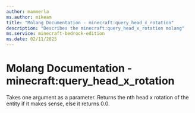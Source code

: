 ```yaml
---
author: mammerla
ms.author: mikeam
title: "Molang Documentation - minecraft:query_head_x_rotation"
description: "Describes the minecraft:query_head_x_rotation molang"
ms.service: minecraft-bedrock-edition
ms.date: 02/11/2025 
---
```


# Molang Documentation - minecraft:query_head_x_rotation

Takes one argument as a parameter.  Returns the nth head x rotation of the entity if it makes sense, else it returns 0.0.
